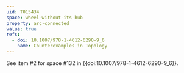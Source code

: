 ```yaml
---
uid: T015434
space: wheel-without-its-hub
property: arc-connected
value: true
refs:
  - doi: 10.1007/978-1-4612-6290-9_6
    name: Counterexamples in Topology
---
```

See item #2 for space #132 in {{doi:10.1007/978-1-4612-6290-9_6}}.
